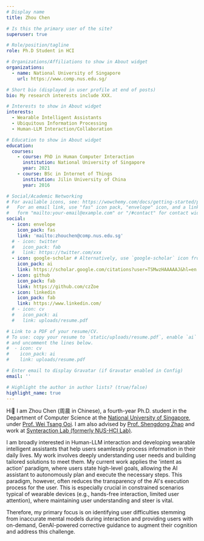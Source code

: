 ```yaml
---
# Display name
title: Zhou Chen

# Is this the primary user of the site?
superuser: true

# Role/position/tagline
role: Ph.D Student in HCI

# Organizations/Affiliations to show in About widget
organizations:
  - name: National University of Singapore
    url: https://www.comp.nus.edu.sg/

# Short bio (displayed in user profile at end of posts)
bio: My research interests include XXX.

# Interests to show in About widget
interests:
  - Wearable Intelligent Assistants
  - Ubiquitous Information Processing
  - Human-LLM Interaction/Collaboration

# Education to show in About widget
education:
  courses:
    - course: PhD in Human Computer Interaction
      institution: National University of Singapore
      year: 2021
    - course: BSc in Internet of Things
      institution: Jilin University of China
      year: 2016

# Social/Academic Networking
# For available icons, see: https://wowchemy.com/docs/getting-started/page-builder/#icons
#   For an email link, use "fas" icon pack, "envelope" icon, and a link in the
#   form "mailto:your-email@example.com" or "/#contact" for contact widget.
social:
  - icon: envelope
    icon_pack: fas
    link: 'mailto:zhouchen@comp.nus.edu.sg'
  # - icon: twitter
  #   icon_pack: fab
  #   link: https://twitter.com/xxx
  - icon: google-scholar # Alternatively, use `google-scholar` icon from `ai` icon pack
    icon_pack: ai
    link: https://scholar.google.com/citations?user=TSMwzHAAAAAJ&hl=en
  - icon: github
    icon_pack: fab
    link: https://github.com/czZoe
  - icon: linkedin
    icon_pack: fab
    link: https://www.linkedin.com/
  # - icon: cv
  #   icon_pack: ai
  #   link: uploads/resume.pdf

# Link to a PDF of your resume/CV.
# To use: copy your resume to `static/uploads/resume.pdf`, enable `ai` icons in `params.toml`,
# and uncomment the lines below.
#  - icon: cv
#    icon_pack: ai
#    link: uploads/resume.pdf

# Enter email to display Gravatar (if Gravatar enabled in Config)
email: ''

# Highlight the author in author lists? (true/false)
highlight_name: true
---
```


Hi👋 I am Zhou Chen (周晨 in Chinese), a fourth-year Ph.D. student in the Department of Computer Science at the [National University of Singapore](https://www.nus.edu.sg/), under [Prof. Wei Tsang Ooi](https://www.comp.nus.edu.sg/cs/people/ooiwt/). I am also advised by [Prof. Shengdong Zhao](https://www.shengdongzhao.com/) and work at [Synteraction Lab (formerly NUS-HCI Lab)](https://www.synteraction.org/).

I am broadly interested in Human-LLM interaction and developing wearable intelligent assistants that help users seamlessly process information in their daily lives. My work involves deeply understanding user needs and building tailored solutions to meet them. My current work applies the 'intent as action' paradigm, where users state high-level goals, allowing the AI assistant to autonomously plan and execute the necessary steps. This paradigm, however, often reduces the transparency of the AI's execution process for the user. This is especially crucial in constrained scenarios typical of wearable devices (e.g., hands-free interaction, limited user attention), where maintaining user understanding and steer is vital.

Therefore, my primary focus is on identifying user difficulties stemming from inaccurate mental models during interaction and providing users with on-demand, GenAI-powered corrective guidance to augment their cognition and address this challenge.

<!-- {{< icon name="download" pack="fas" >}} Download my {{< staticref "uploads/demo_resume.pdf" "newtab" >}}resumé{{< /staticref >}}. -->
